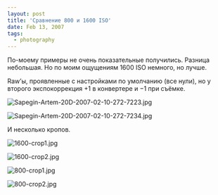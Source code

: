 ```yaml
---
layout: post
title: 'Сравнение 800 и 1600 ISO'
date: Feb 13, 2007
tags:
  - photography
---
```


По-моему примеры не очень показательные получились. Разница небольшая. Но по моим ощущениям 1600 ISO немного, но лучше.

<!--more-->

Raw’ы, проявленные с настройками по умолчанию (все нули), но у второго экспокоррекция +1 в конвертере и −1 при съёмке.

![Sapegin-Artem-20D-2007-02-10-272-7223.jpg](upload://Sapegin-Artem-20D-2007-02-10-272-7223.jpg)

![Sapegin-Artem-20D-2007-02-10-272-7234.jpg](upload://Sapegin-Artem-20D-2007-02-10-272-7234.jpg)

И несколько кропов.

![1600-crop1.jpg](upload://1600-crop1.jpg)

![1600-crop2.jpg](upload://1600-crop2.jpg)

![800-crop1.jpg](upload://800-crop1.jpg)

![800-crop2.jpg](upload://800-crop2.jpg)
